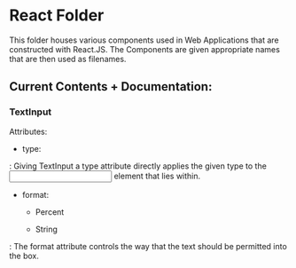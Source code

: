 # React Folder

This folder houses various components used in Web Applications that
are constructed with React.JS. The Components are given appropriate
names that are then used as filenames. 

## Current Contents + Documentation:

### TextInput

Attributes:

- type:

:  Giving TextInput a type attribute directly applies the given type
to the <input> element that lies within.

- format:

	* Percent

	* String

:  The format attribute controls the way that the text should be
permitted into the box.